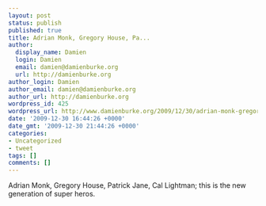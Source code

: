 ```yaml
---
layout: post
status: publish
published: true
title: Adrian Monk, Gregory House, Pa...
author:
  display_name: Damien
  login: Damien
  email: damien@damienburke.org
  url: http://damienburke.org
author_login: Damien
author_email: damien@damienburke.org
author_url: http://damienburke.org
wordpress_id: 425
wordpress_url: http://www.damienburke.org/2009/12/30/adrian-monk-gregory-house-pa/
date: '2009-12-30 16:44:26 +0000'
date_gmt: '2009-12-30 21:44:26 +0000'
categories:
- Uncategorized
- tweet
tags: []
comments: []
---
```

<p>Adrian Monk, Gregory House, Patrick Jane, Cal Lightman; this is the new generation of super heros.</p>
